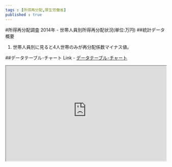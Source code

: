```yaml
--- 
tags : [所得再分配,厚生労働省] 
published : true
---
```

#所得再分配調査 2014年 - 世帯人員別所得再分配状況(単位:万円)
##統計データ概要
1. 世帯人員別に見ると4人世帯のみが再分配係数マイナス値。
 

##データテーブル･チャート
Link - [データテーブル･チャート](http://knowledgevault.saecanet.com/charts/am-consulting.co.jp-2016-09-15-18-19-17.html)

<iframe src="http://knowledgevault.saecanet.com/charts/am-consulting.co.jp-2016-09-15-18-19-17.html" width="100%" height="300px"></iframe>